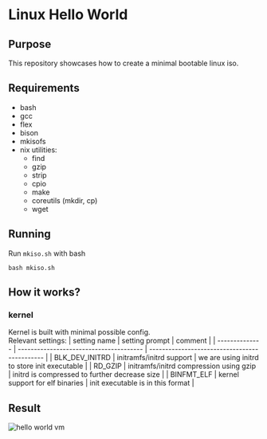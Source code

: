 # Linux Hello World

## Purpose
This repository showcases how to create a minimal bootable linux iso. 

## Requirements
  - bash
  - gcc
  - flex
  - bison
  - mkisofs
  - nix utilities:
     - find
     - gzip
     - strip
     - cpio
     - make
     - coreutils (mkdir, cp)
     - wget

## Running
Run `mkiso.sh` with bash
```
bash mkiso.sh
```
## How it works?
### kernel
  Kernel is built with minimal possible config.\
  Relevant settings:
  | setting name   | setting prompt                          | comment                                       |
  | -------------- | --------------------------------------- | --------------------------------------------- |
  | BLK_DEV_INITRD | initramfs/initrd support                | we are using initrd to store init executable  |
  | RD_GZIP        | initramfs/initrd compression using gzip | initrd is compressed to further decrease size |
  | BINFMT_ELF     | kernel support for elf binaries         | init executable is in this format             |

## Result
![hello world vm](result.png "result")
